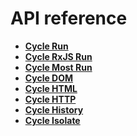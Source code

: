 # API reference

- **[Cycle Run](run.html)**
- **[Cycle RxJS Run](rxjs-run.html)**
- **[Cycle Most Run](most-run.html)**
- **[Cycle DOM](dom.html)**
- **[Cycle HTML](html.html)**
- **[Cycle HTTP](http.html)**
- **[Cycle History](history.html)**
- **[Cycle Isolate](isolate.html)**
